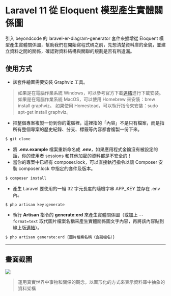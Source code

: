 # Laravel 11 從 Eloquent 模型產生實體關係圖

引入 beyondcode 的 laravel-er-diagram-generator 套件來擴增從 Eloquent 模型產生實體關係圖，幫助我們在開始寫程式碼之前，先想清楚資料庫的全貌，並建立資料之間的關係，確認對資料結構與關聯的規劃是否有所遺漏。

## 使用方式
- 該套件繪圖需要安裝 Graphviz 工具。
> 如果是在電腦作業系統 Windows，可以參考官方下載[連結](https://graphviz.org/download/)進行下載安裝。
> 如果是在電腦作業系統 MacOS，可以使用 Homebrew 來安裝：brew install graphviz。
> 如果使用 Homestead，可以執行指令來安裝：sudo apt-get install graphviz。
- 把整個專案複製一份到你的電腦裡，這裡指的「內容」不是只有檔案，而是指所有整個專案的歷史紀錄、分支、標籤等內容都會複製一份下來。
```sh
$ git clone
```
- 將 __.env.example__ 檔案重新命名成 __.env__，如果應用程式金鑰沒有被設定的話，你的使用者 sessions 和其他加密的資料都是不安全的！
- 當你的專案中已經有 composer.lock，可以直接執行指令以讓 Composer 安裝 composer.lock 中指定的套件及版本。
```sh
$ composer install
```
- 產生 Laravel 要使用的一組 32 字元長度的隨機字串 APP_KEY 並存在 .env 內。
```sh
$ php artisan key:generate
```
- 執行 __Artisan__ 指令的 __generate:erd__ 來產生實體關係圖（或加上 `--format=text` 取代圖片檔案名稱來產生實體關係圖文字內容，再將該內容貼到線上版[連結](https://dreampuf.github.io/GraphvizOnline/)）。
```sh
$ php artisan generate:erd {圖片檔案名稱（含副檔名）}
```

----

## 畫面截圖
![](https://i.imgur.com/2s2GdJg.png)
> 運用真實世界中事物和關係的觀念，以圖形化的方式來表示資料庫中抽象的資料架構

